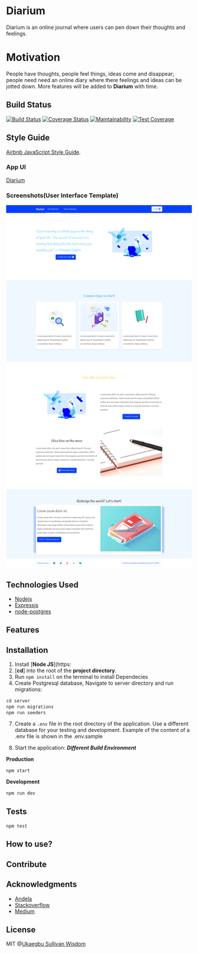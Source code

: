 # Diarium
Diarium is an online journal where users can pen down their thoughts and feelings.
# Motivation
People have thoughts, people feel things, ideas come and disappear; people need need an online diary where there feelings and ideas can be jotted down. More features will be added to **Diarium** with time.
## Build Status
[![Build Status](https://travis-ci.org/wiztemple/Diarium.svg?branch=develop)](https://travis-ci.org/wiztemple/Diarium)
[![Coverage Status](https://coveralls.io/repos/github/wiztemple/Diarium/badge.svg?branch=develop)](https://coveralls.io/github/wiztemple/Diarium?branch=develop)
[![Maintainability](https://api.codeclimate.com/v1/badges/8b8c090d4367484c1c5a/maintainability)](https://codeclimate.com/github/wiztemple/Diarium/maintainability)
[![Test Coverage](https://api.codeclimate.com/v1/badges/8b8c090d4367484c1c5a/test_coverage)](https://codeclimate.com/github/wiztemple/Diarium/test_coverage)

## Style Guide
[Airbnb JavaScript Style Guide](https://github.com/airbnb/javascript/).
### App UI
[Diarium](https://wiztemple.github.io/Diarium/UI)

### Screenshots(User Interface Template)
![alt](./screenshots/landing.png)

## Technologies Used
* [Nodejs](https://nodejs.org/en/)
* [Expressjs](https://expressjs.com/)
* [node-postgres](https://node-postgres.com)

## Features

## Installation
1. Install [**Node JS**](https:
4. [**cd**] into the root of the **project directory**.
5. Run `npm install` on the terminal to install Dependecies
6. Create Postgresql database, Navigate to server directory and run migrations:
```
cd server
npm run migrations 
npm run seeders
```
7. Create a `.env` file in the root directory of the application. Use a different database for your testing and development. Example of the content of a .env file is shown in the .env.sample

8. Start the application:
**_Different Build Environment_**

**Production**
```
npm start
```
**Development**
```
npm run dev
```
## Tests
``` npm test ```

## How to use?

## Contribute

## Acknowledgments
* [Andela](http://andela.com)
* [Stackoverflow](stackoverflow.com)
* [Medium](https://medium.com/@meakaakka/a-beginners-guide-to-writing-a-kickass-readme-7ac01da88ab3)

## License
MIT @[Ukaegbu Sullivan Wisdom](http://github.com/wiztemple)
